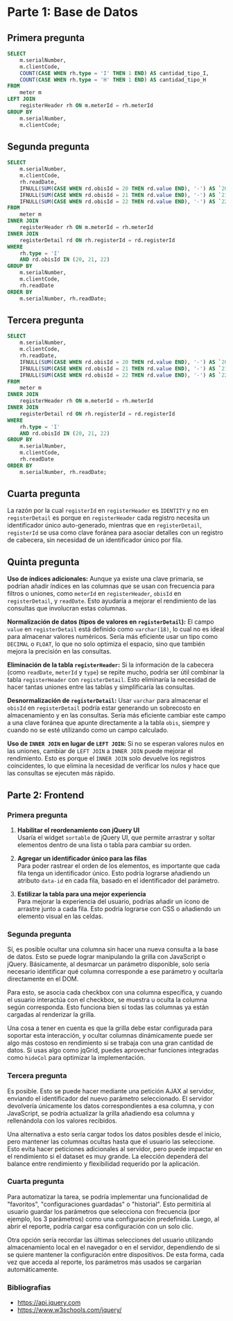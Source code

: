 # Parte 1: Base de Datos

## Primera pregunta

```sql
SELECT 
    m.serialNumber, 
    m.clientCode,
    COUNT(CASE WHEN rh.type = 'I' THEN 1 END) AS cantidad_tipo_I,
    COUNT(CASE WHEN rh.type = 'H' THEN 1 END) AS cantidad_tipo_H
FROM 
    meter m
LEFT JOIN 
    registerHeader rh ON m.meterId = rh.meterId
GROUP BY 
    m.serialNumber, 
    m.clientCode;
```

## Segunda pregunta

```sql
SELECT 
    m.serialNumber, 
    m.clientCode, 
    rh.readDate,
    IFNULL(SUM(CASE WHEN rd.obisId = 20 THEN rd.value END), '-') AS `20`,
    IFNULL(SUM(CASE WHEN rd.obisId = 21 THEN rd.value END), '-') AS `21`,
    IFNULL(SUM(CASE WHEN rd.obisId = 22 THEN rd.value END), '-') AS `22`
FROM 
    meter m
INNER JOIN 
    registerHeader rh ON m.meterId = rh.meterId
INNER JOIN 
    registerDetail rd ON rh.registerId = rd.registerId
WHERE 
    rh.type = 'I' 
    AND rd.obisId IN (20, 21, 22)
GROUP BY 
    m.serialNumber, 
    m.clientCode, 
    rh.readDate
ORDER BY 
    m.serialNumber, rh.readDate;
```

## Tercera pregunta

```sql
SELECT 
    m.serialNumber, 
    m.clientCode, 
    rh.readDate,
    IFNULL(SUM(CASE WHEN rd.obisId = 20 THEN rd.value END), '-') AS `20`,
    IFNULL(SUM(CASE WHEN rd.obisId = 21 THEN rd.value END), '-') AS `21`,
    IFNULL(SUM(CASE WHEN rd.obisId = 22 THEN rd.value END), '-') AS `22`
FROM 
    meter m
INNER JOIN 
    registerHeader rh ON m.meterId = rh.meterId
INNER JOIN 
    registerDetail rd ON rh.registerId = rd.registerId
WHERE 
    rh.type = 'I' 
    AND rd.obisId IN (20, 21, 22)
GROUP BY 
    m.serialNumber, 
    m.clientCode, 
    rh.readDate
ORDER BY 
    m.serialNumber, rh.readDate;
```

## Cuarta pregunta

La razón por la cual `registerId` en `registerHeader` es `IDENTITY` y no en `registerDetail` es porque en `registerHeader` cada registro necesita un identificador único auto-generado, mientras que en `registerDetail`, `registerId` se usa como clave foránea para asociar detalles con un registro de cabecera, sin necesidad de un identificador único por fila.

## Quinta pregunta

**Uso de índices adicionales:** Aunque ya existe una clave primaria, se podrían añadir índices en las columnas que se usan con frecuencia para filtros o uniones, como `meterId` en `registerHeader`, `obisId` en `registerDetail`, y `readDate`. Esto ayudaría a mejorar el rendimiento de las consultas que involucran estas columnas.

**Normalización de datos (tipos de valores en `registerDetail`):** El campo `value` en `registerDetail` está definido como `varchar(18)`, lo cual no es ideal para almacenar valores numéricos. Sería más eficiente usar un tipo como `DECIMAL` o `FLOAT`, lo que no solo optimiza el espacio, sino que también mejora la precisión en las consultas.

**Eliminación de la tabla `registerHeader`:** Si la información de la cabecera (como `readDate`, `meterId` y `type`) se repite mucho, podría ser útil combinar la tabla `registerHeader` con `registerDetail`. Esto eliminaría la necesidad de hacer tantas uniones entre las tablas y simplificaría las consultas.

**Desnormalización de `registerDetail`:** Usar `varchar` para almacenar el `obisId` en `registerDetail` podría estar generando un sobrecosto en almacenamiento y en las consultas. Sería más eficiente cambiar este campo a una clave foránea que apunte directamente a la tabla `obis`, siempre y cuando no se esté utilizando como un campo calculado.

**Uso de `INNER JOIN` en lugar de `LEFT JOIN`:** Si no se esperan valores nulos en las uniones, cambiar de `LEFT JOIN` a `INNER JOIN` puede mejorar el rendimiento. Esto es porque el `INNER JOIN` solo devuelve los registros coincidentes, lo que elimina la necesidad de verificar los nulos y hace que las consultas se ejecuten más rápido.


## Parte 2: Frontend

### Primera pregunta

1. **Habilitar el reordenamiento con jQuery UI**  
   Usaría el widget `sortable` de jQuery UI, que permite arrastrar y soltar elementos dentro de una lista o tabla para cambiar su orden.

2. **Agregar un identificador único para las filas**  
   Para poder rastrear el orden de los elementos, es importante que cada fila tenga un identificador único. Esto podría lograrse añadiendo un atributo `data-id` en cada fila, basado en el identificador del parámetro.

3. **Estilizar la tabla para una mejor experiencia**  
   Para mejorar la experiencia del usuario, podrías añadir un ícono de arrastre junto a cada fila. Esto podría lograrse con CSS o añadiendo un elemento visual en las celdas.

### Segunda pregunta

Sí, es posible ocultar una columna sin hacer una nueva consulta a la base de datos. Esto se puede lograr manipulando la grilla con JavaScript o jQuery. Básicamente, al desmarcar un parámetro disponible, solo sería necesario identificar qué columna corresponde a ese parámetro y ocultarla directamente en el DOM.

Para esto, se asocia cada checkbox con una columna específica, y cuando el usuario interactúa con el checkbox, se muestra u oculta la columna según corresponda. Esto funciona bien si todas las columnas ya están cargadas al renderizar la grilla.

Una cosa a tener en cuenta es que la grilla debe estar configurada para soportar esta interacción, y ocultar columnas dinámicamente puede ser algo más costoso en rendimiento si se trabaja con una gran cantidad de datos. Si usas algo como jqGrid, puedes aprovechar funciones integradas como `hideCol` para optimizar la implementación.

### Tercera pregunta

Es posible. Esto se puede hacer mediante una petición AJAX al servidor, enviando el identificador del nuevo parámetro seleccionado. El servidor devolvería únicamente los datos correspondientes a esa columna, y con JavaScript, se podría actualizar la grilla añadiendo esa columna y rellenándola con los valores recibidos.

Una alternativa a esto sería cargar todos los datos posibles desde el inicio, pero mantener las columnas ocultas hasta que el usuario las seleccione. Esto evita hacer peticiones adicionales al servidor, pero puede impactar en el rendimiento si el dataset es muy grande. La elección dependerá del balance entre rendimiento y flexibilidad requerido por la aplicación.

### Cuarta pregunta

Para automatizar la tarea, se podría implementar una funcionalidad de "favoritos", "configuraciones guardadas" o "historial". Esto permitiría al usuario guardar los parámetros que selecciona con frecuencia (por ejemplo, los 3 parámetros) como una configuración predefinida. Luego, al abrir el reporte, podría cargar esa configuración con un solo clic.

Otra opción sería recordar las últimas selecciones del usuario utilizando almacenamiento local en el navegador o en el servidor, dependiendo de si se quiere mantener la configuración entre dispositivos. De esta forma, cada vez que acceda al reporte, los parámetros más usados se cargarían automáticamente.

### Bibliografias
- https://api.jquery.com
- https://www.w3schools.com/jquery/
